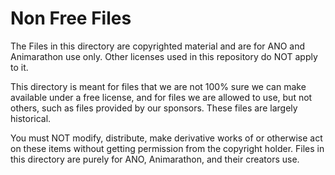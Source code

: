 ﻿# Non Free Files
The Files in this directory are copyrighted material and are for ANO and Animarathon use only. Other licenses used in this repository do NOT apply to it.

This directory is meant for files that we are not 100% sure we can make available under a free license, and for files we are allowed to use, but not others, such as files provided by our sponsors. These files are largely historical.

You must NOT modify, distribute, make derivative works of or otherwise act on these items without getting permission from the copyright holder. Files in this directory are purely for ANO, Animarathon, and their creators use.
